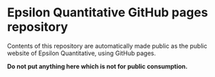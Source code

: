 # Epsilon Quantitative GitHub pages repository

Contents of this repository are automatically made public as the public website of Epsilon Quantitative, using GitHub pages.

**Do not put anything here which is not for public consumption.**